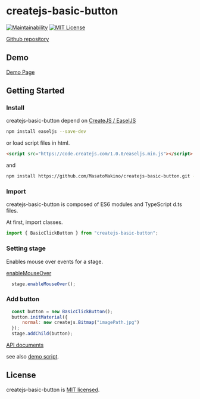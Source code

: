 # createjs-basic-button

[![Maintainability](https://api.codeclimate.com/v1/badges/c1b6a32faecab44047c3/maintainability)](https://codeclimate.com/github/MasatoMakino/createjs-basic-button/maintainability)
[![MIT License](http://img.shields.io/badge/license-MIT-blue.svg?style=flat)](LICENSE)

[Github repository](https://github.com/MasatoMakino/createjs-basic-button)

## Demo

[Demo Page](https://masatomakino.github.io/createjs-basic-button/demo/demo.html)

## Getting Started

### Install

createjs-basic-button depend on [CreateJS / EaselJS](https://github.com/CreateJS/EaselJS)

```bash
npm install easeljs --save-dev
```

or load script files in html.

```html
<script src="https://code.createjs.com/1.0.0/easeljs.min.js"></script>
```

and

```bash
npm install https://github.com/MasatoMakino/createjs-basic-button.git --save-dev
```

### Import

createjs-basic-button is composed of ES6 modules and TypeScript d.ts files.

At first, import classes.

```js
import { BasicClickButton } from "createjs-basic-button";
```

### Setting stage

Enables mouse over events for a stage. 

[enableMouseOver](https://createjs.com/docs/easeljs/classes/Stage.html#method_enableMouseOver)

```js
  stage.enableMouseOver();
```

### Add button

```js
  const button = new BasicClickButton();
  button.initMaterial({
      normal: new createjs.Bitmap("imagePath.jpg")
  });
  stage.addChild(button);
```

[API documents](https://masatomakino.github.io/createjs-basic-button/api/index.html)

see also [demo script](https://masatomakino.github.io/createjs-basic-button/demo/main.js).



## License

createjs-basic-button is [MIT licensed](LICENSE).

